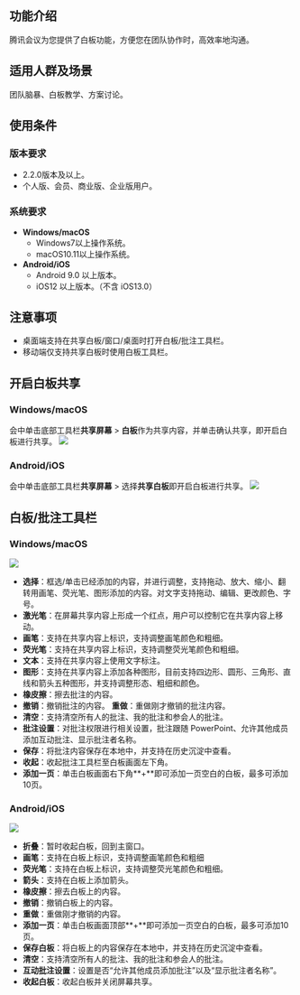 ## 功能介绍
腾讯会议为您提供了白板功能，方便您在团队协作时，高效率地沟通。

## 适用人群及场景
团队脑暴、白板教学、方案讨论。

## 使用条件
### 版本要求
- 2.2.0版本及以上。
- 个人版、会员、商业版、企业版用户。

### 系统要求
- **Windows/macOS**
  -  Windows7以上操作系统。
  -  macOS10.11以上操作系统。
- **Android/iOS**
  - Android 9.0 以上版本。
  - iOS12 以上版本。（不含 iOS13.0）

## 注意事项
- 桌面端支持在共享白板/窗口/桌面时打开白板/批注工具栏。
- 移动端仅支持共享白板时使用白板工具栏。

## 开启白板共享

### Windows/macOS
会中单击底部工具栏**共享屏幕** > **白板**作为共享内容，并单击确认共享，即开启白板进行共享。
![](https://qcloudimg.tencent-cloud.cn/raw/53277b30907db080be08d94c89842411.png)

### Android/iOS
会中单击底部工具栏**共享屏幕** > 选择**共享白板**即开启白板进行共享。
![](https://qcloudimg.tencent-cloud.cn/raw/3a40b7616fc408d052266c4ce88a8e70.png)

## 白板/批注工具栏
### Windows/macOS
![](https://qcloudimg.tencent-cloud.cn/raw/a8b17166af6a656600b4026a858ad7de.png)
- **选择**：框选/单击已经添加的内容，并进行调整，支持拖动、放大、缩小、翻转用画笔、荧光笔、图形添加的内容。对文字支持拖动、编辑、更改颜色、字号。
- **激光笔**：在屏幕共享内容上形成一个红点，用户可以控制它在共享内容上移动。
- **画笔**：支持在共享内容上标识，支持调整画笔颜色和粗细。
- **荧光笔**：支持在共享内容上标识，支持调整荧光笔颜色和粗细。
- **文本**：支持在共享内容上使用文字标注。
- **图形**：支持在共享内容上添加各种图形，目前支持四边形、圆形、三角形、直线和箭头五种图形，并支持调整形态、粗细和颜色。
- **橡皮擦**：擦去批注的内容。
- **撤销**：撤销批注的内容。
	**重做**：重做刚才撤销的批注内容。
- **清空**：支持清空所有人的批注、我的批注和参会人的批注。
- **批注设置**：对批注权限进行相关设置，批注跟随 PowerPoint、允许其他成员添加互动批注、显示批注者名称。
- **保存**：将批注内容保存在本地中，并支持在历史沉淀中查看。
- **收起**：收起批注工具栏至白板画面左下角。
- **添加一页**：单击白板画面右下角**+**即可添加一页空白的白板，最多可添加10页。

### Android/iOS
![](https://qcloudimg.tencent-cloud.cn/raw/23af59d51f386dbfec76b9ec0ce2fae1.png)
- **折叠**：暂时收起白板，回到主窗口。
- **画笔**：支持在白板上标识，支持调整画笔颜色和粗细
- **荧光笔**：支持在白板上标识，支持调整荧光笔颜色和粗细。
- **箭头**：支持在白板上添加箭头。
- **橡皮擦**：擦去白板上的内容。
- **撤销**：撤销白板上的内容。
- **重做**：重做刚才撤销的内容。
- **添加一页**：单击白板画面顶部**+**即可添加一页空白的白板，最多可添加10页。
- **保存白板**：将白板上的内容保存在本地中，并支持在历史沉淀中查看。
- **清空**：支持清空所有人的批注、我的批注和参会人的批注。
- **互动批注设置**：设置是否“允许其他成员添加批注”以及“显示批注者名称”。
- **收起白板**：收起白板并关闭屏幕共享。

